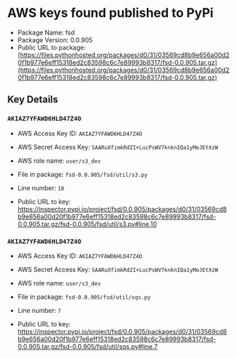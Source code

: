 # AWS keys found published to PyPi

* Package Name: fsd
* Package Version: 0.0.905
* Public URL to package: [https://files.pythonhosted.org/packages/d0/31/03569cd8b9e656a00d20f1b977e6eff15318ed2c83598c6c7e89993b8317/fsd-0.0.905.tar.gz](https://files.pythonhosted.org/packages/d0/31/03569cd8b9e656a00d20f1b977e6eff15318ed2c83598c6c7e89993b8317/fsd-0.0.905.tar.gz)

## Key Details

### `AKIAZ7YFAWD6HLD47Z4O`

* AWS Access Key ID: `AKIAZ7YFAWD6HLD47Z4O`
* AWS Secret Access Key: `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` 
* AWS role name: `user/s3_dev`
* File in package: `fsd-0.0.905/fsd/util/s3.py`
* Line number: `10`

* Public URL to key: https://inspector.pypi.io/project/fsd/0.0.905/packages/d0/31/03569cd8b9e656a00d20f1b977e6eff15318ed2c83598c6c7e89993b8317/fsd-0.0.905.tar.gz/fsd-0.0.905/fsd/util/s3.py#line.10



### `AKIAZ7YFAWD6HLD47Z4O`

* AWS Access Key ID: `AKIAZ7YFAWD6HLD47Z4O`
* AWS Secret Access Key: `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` 
* AWS role name: `user/s3_dev`
* File in package: `fsd-0.0.905/fsd/util/sqs.py`
* Line number: `7`

* Public URL to key: https://inspector.pypi.io/project/fsd/0.0.905/packages/d0/31/03569cd8b9e656a00d20f1b977e6eff15318ed2c83598c6c7e89993b8317/fsd-0.0.905.tar.gz/fsd-0.0.905/fsd/util/sqs.py#line.7


